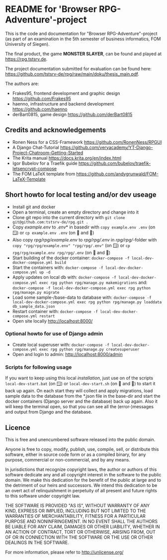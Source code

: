 # README for 'Browser RPG-Adventure'-project

This is the code and documentation for "Browser RPG-Adventure"-project (as part of an examination in the 5th semester of business informatics, FOM University of Siegen).

The final product, the game **MONSTER SLAYER**, can be found and played at <https://rpg.tstsrv.de>.

The project documentation submitted for evaluation can be found here: <https://github.com/tstsrv-de/rpg/raw/main/doku/thesis_main.pdf>.

The authors are:
- Frakes95, frontend development and graphic design <https://github.com/Frakes95>
- haenno, infrastructure and backend development <https://github.com/haenno>
- derBart0815, game design <https://github.com/derBart0815>

## Credits and acknowledgements

- Ronen Ness for a CSS-Framework <https://github.com/RonenNess/RPGUI>
- A Django Chat-Tutorial <https://github.com/veryacademy/YT-Django-Project-Chatroom-Getting-Started>
- The Krita manual <https://docs.krita.org/en/index.html>
- Igor Bubelov for a Traefik guide  <https://github.com/bubelov/traefik-letsencrypt-compose>
- The FOM LaTeX template from https://github.com/andygrunwald/FOM-LaTeX-Template

## Short howto for local testing and/or dev useage

- Install git and docker
- Open a terminal, create an empty directory and change into it
- Clone git repo into the current directory with ``git clone git@github.com:tstsrv-de/rpg.git .``
- Copy *example.env* to *.env** in basedir with  ``copy example.env .env`` (on 🪟) or ``cp example.env .env`` (on 🍎 and 🐧)
- Also copy *rpg/rpg/example.env* to *rpg/rpg/.env* in *rpg/rpg/*-folder with ``copy "rpg/rpg/example.env" "rpg/rpg/.env"`` (on 🪟) or ``cp rpg/rpg/example.env rpg/rpg/.env`` (on 🍎 and 🐧)
- Start building of the docker container:
  ``docker-compose -f local-dev-docker-compose.yml build``
- Start the containers with:
  ``docker-compose -f local-dev-docker-compose.yml up -d``
- Apply updates on local db with:
  ``docker-compose -f local-dev-docker-compose.yml exec rpg python rpg/manage.py makemigrations``
  and:
  ``docker-compose -f local-dev-docker-compose.yml exec rpg python rpg/manage.py migrate``
- Load some sample-/base-data to database with:
  ``docker-compose -f local-dev-docker-compose.yml exec rpg python rpg/manage.py loaddata db_sample_data.json``
- Restart container with:
  ``docker-compose -f local-dev-docker-compose.yml restart``
- Open site locally <http://localhost:8000/>

### Optional howto for use of Django admin

- Create local superuser with:
  ``docker-compose -f local-dev-docker-compose.yml exec rpg python rpg/manage.py createsuperuser``
- Open and login to admin: <http://localhost:8000/admin>

### Scripts for following usage 

If you want to keep using this local *installation*, just use on of the scripts ``local-dev-start.bat`` (on 🪟)  or ``local-dev-start.sh``  (on 🍎 and 🐧) to start it back up again. On each start they will collect and apply migrations, load sample data to the database from the *.json file in the base-dir and start the docker containers (Django server and the database) back up again. Also it will keep the terminal open, so that you can see all the (error-)messages and output from Django and the database.

## Licence

This is free and unencumbered software released into the public domain.

Anyone is free to copy, modify, publish, use, compile, sell, or
distribute this software, either in source code form or as a compiled
binary, for any purpose, commercial or non-commercial, and by any
means.

In jurisdictions that recognize copyright laws, the author or authors
of this software dedicate any and all copyright interest in the
software to the public domain. We make this dedication for the benefit
of the public at large and to the detriment of our heirs and
successors. We intend this dedication to be an overt act of
relinquishment in perpetuity of all present and future rights to this
software under copyright law.

THE SOFTWARE IS PROVIDED "AS IS", WITHOUT WARRANTY OF ANY KIND,
EXPRESS OR IMPLIED, INCLUDING BUT NOT LIMITED TO THE WARRANTIES OF
MERCHANTABILITY, FITNESS FOR A PARTICULAR PURPOSE AND NONINFRINGEMENT.
IN NO EVENT SHALL THE AUTHORS BE LIABLE FOR ANY CLAIM, DAMAGES OR
OTHER LIABILITY, WHETHER IN AN ACTION OF CONTRACT, TORT OR OTHERWISE,
ARISING FROM, OUT OF OR IN CONNECTION WITH THE SOFTWARE OR THE USE OR
OTHER DEALINGS IN THE SOFTWARE.

For more information, please refer to <http://unlicense.org/>

